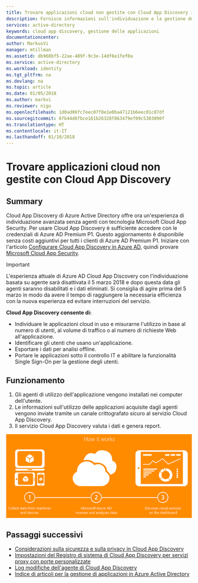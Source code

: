 ```yaml
---
title: Trovare applicazioni cloud non gestite con Cloud App Discovery in Azure Active Directory | Microsoft Docs
description: Fornisce informazioni sull'individuazione e la gestione delle applicazioni con Cloud App Discovery, quali sono i vantaggi e il relativo funzionamento.
services: active-directory
keywords: cloud app discovery, gestione delle applicazioni
documentationcenter: 
author: MarkusVi
manager: mtillman
ms.assetid: db968bf5-22ae-489f-9c3e-14df6e1fef0a
ms.service: active-directory
ms.workload: identity
ms.tgt_pltfrm: na
ms.devlang: na
ms.topic: article
ms.date: 01/05/2018
ms.author: markvi
ms.reviewer: nigu
ms.openlocfilehash: 1d0ad06fc7eec07f8e1e0ba47121b6eec01c87df
ms.sourcegitcommit: 6fb44d6fbce161b26328f863479ef09c5303090f
ms.translationtype: HT
ms.contentlocale: it-IT
ms.lasthandoff: 01/10/2018
---
```

# <a name="find-unmanaged-cloud-applications-with-cloud-app-discovery"></a>Trovare applicazioni cloud non gestite con Cloud App Discovery
## <a name="summary"></a>Summary

Cloud App Discovery di Azure Active Directory offre ora un'esperienza di individuazione avanzata senza agenti con tecnologia Microsoft Cloud App Security. Per usare Cloud App Discovery è sufficiente accedere con le credenziali di Azure AD Premium P1. Questo aggiornamento è disponibile senza costi aggiuntivi per tutti i clienti di Azure AD Premium P1. Iniziare con l'articolo [Configurare Cloud App Discovery in Azure AD](https://docs.microsoft.com/azure/active-directory/cloudappdiscovery-get-started), quindi provare [Microsoft Cloud App Security](https://portal.cloudappsecurity.com/).

> [!IMPORTANT] 
> L'esperienza attuale di Azure AD Cloud App Discovery con l'individuazione basata su agente sarà disattivata il 5 marzo 2018 e dopo questa data gli agenti saranno disabilitati e i dati eliminati. Si consiglia di agire prima del 5 marzo in modo da avere il tempo di raggiungere la necessaria efficienza con la nuova esperienza ed evitare interruzioni del servizio.  
 
**Cloud App Discovery consente di:**

* Individuare le applicazioni cloud in uso e misurarne l'utilizzo in base al numero di utenti, al volume di traffico o al numero di richieste Web all'applicazione.
* Identificare gli utenti che usano un'applicazione.
* Esportare i dati per analisi offline.
* Portare le applicazioni sotto il controllo IT e abilitare la funzionalità Single Sign-On per la gestione degli utenti.

## <a name="how-it-works"></a>Funzionamento
1. Gli agenti di utilizzo dell'applicazione vengono installati nei computer dell'utente.
2. Le informazioni sull'utilizzo delle applicazioni acquisite dagli agenti vengono inviate tramite un canale crittografato sicuro al servizio Cloud App Discovery.
3. Il servizio Cloud App Discovery valuta i dati e genera report.

![Diagramma di Cloud App Discovery](./media/active-directory-cloudappdiscovery/cad01.png)


## <a name="next-steps"></a>Passaggi successivi
* [Considerazioni sulla sicurezza e sulla privacy in Cloud App Discovery](active-directory-cloudappdiscovery-security-and-privacy-considerations.md)  
* [Impostazioni del Registro di sistema di Cloud App Discovery per servizi proxy con porte personalizzate](active-directory-cloudappdiscovery-registry-settings-for-proxy-services.md)
* [Log modifiche dell'agente di Cloud App Discovery ](http://social.technet.microsoft.com/wiki/contents/articles/24616.cloud-app-discovery-agent-changelog.aspx)
* [Indice di articoli per la gestione di applicazioni in Azure Active Directory](active-directory-apps-index.md)

